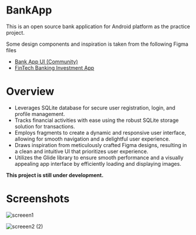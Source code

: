 # BankApp
This is an open source bank application for Android platform as the practice project. 

Some design components and inspiration is taken from the following Figma files
- [Bank App UI (Community)](https://www.figma.com/design/OTmXAO0XbCUKnSHYh9PiWS/Bank-App-UI-(Community)?node-id=0-1&t=3yJK2h3vpArmnXai-0)
- [FinTech Banking Investment App](https://www.figma.com/design/oLRWBrvsMFFOavwwbfRr40/Fintech-Banking-Investing-App-UI%2FUX-(Community)?node-id=0-1&t=rN9tRlY5mCYY8itv-0)

# Overview
- Leverages SQLite database for secure user registration, login, and profile management.
- Tracks financial activities with ease using the robust SQLite storage solution for transactions.
- Employs fragments to create a dynamic and responsive user interface, allowing for smooth navigation and a delightful user experience.
- Draws inspiration from meticulously crafted Figma designs, resulting in a clean and intuitive UI that prioritizes user experience.
- Utilizes the Glide library to ensure smooth performance and a visually appealing app interface by efficiently loading and displaying images.

**This project is still under development.**

# Screenshots
![screeen1](https://github.com/sarwataijaz/BankApp/assets/124436066/ca7b7d6c-ae0c-4f4e-8f0e-3834b9608525)

![screeen2 (2)](https://github.com/sarwataijaz/BankApp/assets/124436066/cc62708f-0f89-487c-a44f-1329f52edc6b)




